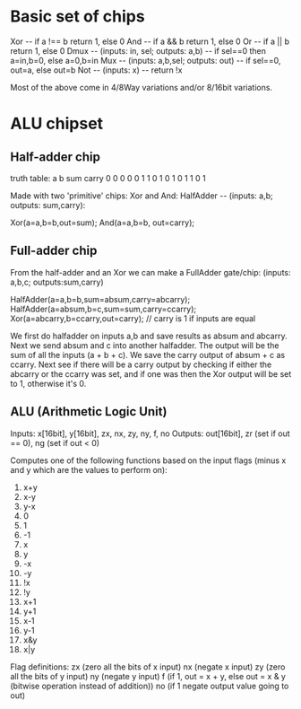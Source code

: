 # Basic set of chips
Xor -- if a !== b return 1, else 0
And -- if a && b return 1, else 0
Or -- if a || b return 1, else 0
Dmux -- (inputs: in, sel; outputs: a,b) -- if sel==0 then a=in,b=0, else a=0,b=in
Mux -- (inputs: a,b,sel; outputs: out) -- if sel==0, out=a, else out=b
Not -- (inputs: x) -- return !x

Most of the above come in 4/8Way variations and/or 8/16bit variations.

# ALU chipset

## Half-adder chip

truth table:
a b   sum	carry
0 0   0		0
0 1   1		0
1 0   1		0
1 1   0		1

Made with two 'primitive' chips: Xor and And:
HalfAdder -- (inputs: a,b; outputs: sum,carry):

Xor(a=a,b=b,out=sum);
And(a=a,b=b, out=carry);

## Full-adder chip

From the half-adder and an Xor we can make a FullAdder gate/chip:
(inputs: a,b,c; outputs:sum,carry)

HalfAdder(a=a,b=b,sum=absum,carry=abcarry);
HalfAdder(a=absum,b=c,sum=sum,carry=ccarry);
Xor(a=abcarry,b=ccarry,out=carry); // carry is 1 if inputs are equal

We first do halfadder on inputs a,b and save results as absum and abcarry.
Next we send absum and c into another halfadder. The output will be the
sum of all the inputs (a + b + c). We save the carry output of absum + c
as ccarry. Next see if there will be a carry output by checking if either
the abcarry or the ccarry was set, and if one was then the Xor output
will be set to 1, otherwise it's 0.

## ALU (Arithmetic Logic Unit)

Inputs: x[16bit], y[16bit], zx, nx, zy, ny, f, no
Outputs: out[16bit], zr (set if out == 0), ng (set if out < 0)

Computes one of the following functions based on the input flags (minus
x and y which are the values to perform on):
1. x+y
2. x-y
3. y-x
4. 0
5. 1
6. -1
7. x
8. y
9. -x
10. -y
11. !x
12. !y
13. x+1
14. y+1
15. x-1
16. y-1
17. x&y
18. x|y

Flag definitions:
zx (zero all the bits of x input)
nx (negate x input)
zy (zero all the bits of y input)
ny (negate y input)
f (if 1, out = x + y, else out = x & y (bitwise operation instead of addition))
no (if 1 negate output value going to out)

# 